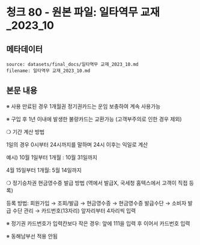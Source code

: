 # 청크 80 - 원본 파일: 일타역무 교재_2023_10

## 메타데이터

```
source: datasets/final_docs/일타역무 교재_2023_10.md
filename: 일타역무 교재_2023_10.md
```

## 본문 내용

※ 사용 만료된 경우 1개월권 정기권카드는 운임 보충하여 계속 사용가능

※ 구입 후 1년 이내에 발생한 불량카드는 교환가능 (고객부주의로 인한 경우 제외)

❍ 기간 계산 방법

1일의 경우 0시부터 24시까지를 말하며 24시 이후는 익일로 계산

예시) 10월 1일부터 1개월 : 10월 31일까지

4월 15일부터 1개월: 5월 14일까지

❍ 정기승차권 현금영수증 발급 방법 (역에서 발급X, 국세청 홈텍스에서 고객이 직접 등록)

등록 방법: 회원가입 → 조회/발급 → 현금영수증 → 현금영수증 발급수단 → 소비자 발급 수단 관리 → 카드번호(13자리) 앞자리부터 4자리씩 입력

※ 정기권 카드번호가 입력칸보다 작은 경우: 앞에 111을 입력 후 이어서 카드번호 입력

※ 동해남부선 적용 안됨